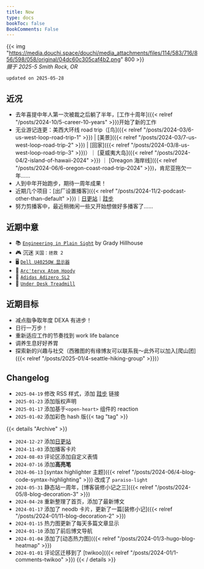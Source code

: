```yaml
---
title: Now
type: docs
bookToc: false
BookComments: False
---
```

{{< img "https://media.douchi.space/douchi/media_attachments/files/114/583/716/856/598/058/original/04dc60c305caf4b2.png" 800 >}} \
*摄于 2025-5 Smith Rock, OR* 

`updated on 2025-05-28`

## 近况 
- 去年喜提中年人第一次被裁之后躺了半年，[工作十周年]({{< relref "/posts/2024-10/5-career-10-years" >}})开始了新的工作
- 无业游记连更：美西大环线 road trip（[鸟]({{< relref "/posts/2024-03/6-us-west-loop-road-trip-1" >}}) | [美景]({{< relref "/posts/2024-03/7-us-west-loop-road-trip-2" >}}) | [回家]({{< relref "/posts/2024-03/8-us-west-loop-road-trip-3" >}})）｜ [夏威夷大岛]({{< relref "/posts/2024-04/2-island-of-hawaii-2024" >}}) ｜ [Oreagon 海岸线]({{< relref "/posts/2024-06/6-oregon-coast-road-trip-2024" >}})，肯尼亚拖欠一年……
- 人到中年开始跑步，期待一周年成果！
- 近期几个项目：[出厂设置播客]({{< relref "/posts/2024-11/2-podcast-other-than-default" >}})｜[日更站](https://daily.douchi.space?utm_source=blog.douchi.space)｜[跬步](https://steps.douchi.space?utm_source=blog)
- 努力剪播客中，最近稍微闲一些又开始想做好多播客了…… 

## 近期中意
- 📚 [`Engineering in Plain Sight`](https://amzn.to/43MmSdX) by Grady Hillhouse
- 🎮 沉迷 `天国：拯救 2`
- 🖥️ [`Dell U4025QW 显示器`](https://amzn.to/4gc1K3B)
- 🧥 [`Arc'teryx Atom Hoody`](https://amzn.to/3CE6rog)
- 👟 [`Adidas Adizero SL2`](https://amzn.to/3ETI9Ih)
- 🚶 [`Under Desk Treadmill`](https://amzn.to/4mrZqcD)

## 近期目标
- 减点脂争取年度 DEXA 有进步！
- 日行一万步！
- 重新适应工作的节奏找到 work life balance
- 调养生息好好养胃
- 探索新的兴趣与社交（西雅图的有缘博友可以联系我～此外可以加入[爬山团]({{< relref "/posts/2025-01/4-seattle-hiking-group" >}})）

## Changelog
- `2025-04-19` 修改 RSS 样式，添加 [跬步](https://steps.douchi.space?utm_source=blog) 链接
- `2025-01-23` 添加版权声明
- `2025-01-17` 添加基于`<open-heart>` 组件的 reaction
- `2025-01-02` 添加彩色 hash 版{{< tag "tag" >}}

{{< details "Archive" >}}
- `2024-12-27` 添加[日更站](https://daily.douchi.space?utm_source=blog)
- `2024-11-03` 添加播客卡片
- `2024-08-03` 评论区添加自定义表情
- `2024-07-16` 添加**高亮笔**
- `2024-06-13` [syntax highlighter 主题]({{< relref "/posts/2024-06/4-blog-code-syntax-highlighting" >}}) 改成了 `paraiso-light`
- `2024-05-31` 静态站一周年，[博客装修小记之三]({{< relref "/posts/2024-05/8-blog-decoration-3" >}})
- `2024-04-28` 重新整理了首页，添加了最新博文
- `2024-01-17` 添加了 neodb 卡片，更新了一篇[装修小记]({{< relref "/posts/2024-01/11-blog-decoration-2" >}})
- `2024-01-15` 热力图更新了每天多篇文章显示
- `2024-01-10` 添加了前后博文导航 
- `2024-01-04` 添加了[动态热力图]({{< relref "/posts/2024-01/3-hugo-blog-heatmap" >}}) 
- `2024-01-01` 评论区迁移到了 [twikoo]({{< relref "/posts/2024-01/1-comments-twikoo" >}}) 
{{< / details >}}